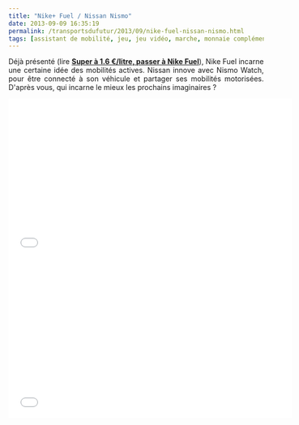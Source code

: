 ```yaml
---
title: "Nike+ Fuel / Nissan Nismo"
date: 2013-09-09 16:35:19
permalink: /transportsdufutur/2013/09/nike-fuel-nissan-nismo.html
tags: [assistant de mobilité, jeu, jeu vidéo, marche, monnaie complémentaire]
---
```


<p style="text-align: justify;">Déjà présenté (lire <strong><a href="https://gabrielplassat.github.io/transportsdufutur/2012/01/super-a-160-eurolitre-passer-a-nike-fuel.html" target="_blank">Super à 1.6 €/litre, passer à Nike Fuel</a></strong>), Nike Fuel incarne une certaine idée des mobilités actives. Nissan innove avec Nismo Watch, pour être connecté à son véhicule et partager ses mobilités motorisées. D'après vous, qui incarne le mieux les prochains imaginaires ?  </p> <iframe frameborder="0" height="315" src="//www.youtube.com/embed/8lRfJS4bcyM" width="560"></iframe> <iframe frameborder="0" height="315" src="//www.youtube.com/embed/v4Wjpe0ZOxY" width="560"></iframe>
